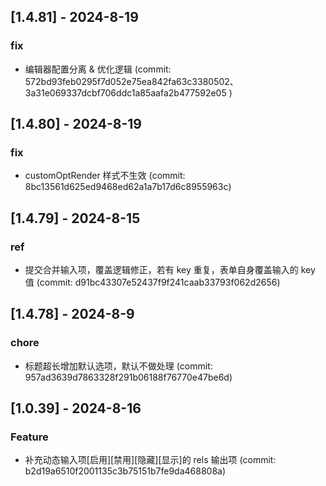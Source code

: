 ## [1.4.81] - 2024-8-19

### fix

- 编辑器配置分离 & 优化逻辑 (commit: 572bd93feb0295f7d052e75ea842fa63c3380502、 3a31e069337dcbf706ddc1a85aafa2b477592e05 )

## [1.4.80] - 2024-8-19

### fix

- customOptRender 样式不生效 (commit: 8bc13561d625ed9468ed62a1a7b17d6c8955963c)

## [1.4.79] - 2024-8-15

### ref

- 提交合并输入项，覆盖逻辑修正，若有 key 重复，表单自身覆盖输入的 key 值 (commit: d91bc43307e52437f9f241caab33793f062d2656)

## [1.4.78] - 2024-8-9

### chore

- 标题超长增加默认选项，默认不做处理 (commit: 957ad3639d7863328f291b06188f76770e47be6d)

## [1.0.39] - 2024-8-16

### Feature

- 补充动态输入项[启用][禁用][隐藏][显示]的 rels 输出项 (commit: b2d19a6510f2001135c3b75151b7fe9da468808a)
